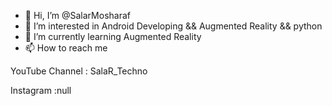 - 👋 Hi, I’m @SalarMosharaf
- 👀 I’m interested in Android Developing && Augmented Reality && python
- 🌱 I’m currently learning Augmented Reality
- 📫 How to reach me 

YouTube Channel : SalaR_Techno

Instagram :null
